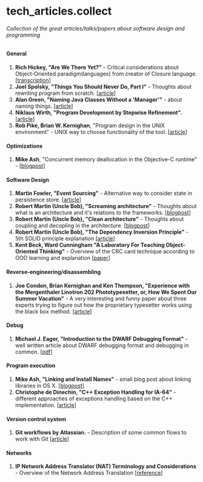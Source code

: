# tech_articles.collect
###### Collection of the great articles/talks/papers about software design and programming

#### General

1. **Rich Hickey, "Are We There Yet?"** - Critical considerations about Object-Oriented paradigm(languages) from creator of Closure language.
[[transcription](https://github.com/matthiasn/talk-transcripts/blob/master/Hickey_Rich/AreWeThereYet.md)]
2. **Joel Spolsky, "Things You Should Never Do, Part I"** - Thoughts about rewriting program from scratch. [[article](http://www.joelonsoftware.com/articles/fog0000000069.html)]
3. **Alan Green, "Naming Java Classes Without a 'Manager'"** - about naming things. [[article](http://www.bright-green.com/blog/2003_02_25/naming_java_classes_without_a.html)]
4. **Niklaus Wirth, "Program Development by Stepwise Refinement".** 
[[article](http://sunnyday.mit.edu/16.355/wirth-refinement.html)]
5. **Rob Pike, Brian W. Kernighan**, "Program design in the UNIX environment" - UNIX way to choose functionality of the tool.
[[article](http://harmful.cat-v.org/cat-v/unix_prog_design.pdf)]

#### Optimizations

1. **Mike Ash**, "Concurrent memory deallocation in the Objective-C runtime" - [[blogpost](https://www.mikeash.com/pyblog/friday-qa-2015-05-29-concurrent-memory-deallocation-in-the-objective-c-runtime.html)]

#### Software Design

1. **Martin Fowler, "Event Sourcing"** - Alternative way to consider state in persistence store. [[article](http://martinfowler.com/eaaDev/EventSourcing.html)]
2. **Robert Martin (Uncle Bob), "Screaming architecture"** - Thoughts about what is an architecture and it's relations to the frameworks. [[blogpost](http://blog.8thlight.com/uncle-bob/2011/09/30/Screaming-Architecture.html)]
3. **Robert Martin (Uncle Bob), "Clean architecture"** - Thoughts about coupling and decopling in the architecture. [[blogpost](https://blog.8thlight.com/uncle-bob/2011/11/22/Clean-Architecture.html)]
4. **Robert Martin (Uncle Bob), "The Dependency Inversion Principle"** - 5th SOLID principle explanation [[article](http://mil-oss.org/resources/objectmentor_design-principles-and-design-patterns.pdf)]
5. **Kent Beck, Ward Cunningham  "A Laboratory For Teaching Object-Oriented Thinking"** - Overview of the CRC card technique according to OOD learning and explanation [[paper](http://c2.com/doc/oopsla89/paper.html)]

#### Reverse-engineering/disassembling

1. **Joe Condon, Brian Kernighan and Ken Thompson, "Experience with the Mergenthaler Linotron 202 Phototypesetter, or, How We Spent Our Summer Vacation"** - A very interesting and funny paper about three experts trying to figure out how the proprietary typesetter works using the black box method. [[article](http://doc.cat-v.org/unix/typesetting/digital-restoration-and-typesetter-forensics/summer.reconstructed.pdf)]

#### Debug

1. **Michael J. Eager, "Introduction to the DWARF Debugging Format"** - well written article about DWARF debugging format and debugging in common. [[pdf](http://www.dwarfstd.org/doc/Debugging%20using%20DWARF-2012.pdf)]

#### Program execution

1. **Mike Ash, "Linking and Install Names"** - small blog post about linking libraries in OS X. [[blogpost](https://www.mikeash.com/pyblog/friday-qa-2009-11-06-linking-and-install-names.html)]
2. **Christophe de Dinechin, "C++ Exception Handling for IA-64"** - different approaches of exceptions handling based on the C++ implementation. [[article](https://www.usenix.org/legacy/events/osdi2000/wiess2000/full_papers/dinechin/dinechin_html/)]

#### Version control system

1. **Git workflows by Atlassian.** - Description of some common flows to work with Git  [[article](https://www.atlassian.com/git/tutorials/comparing-workflows/)]

#### Networks

1. **IP Network Address Translator (NAT) Terminology and Considerations** - Overview of the Network Address Translation [[reference](https://tools.ietf.org/html/rfc2663)]
